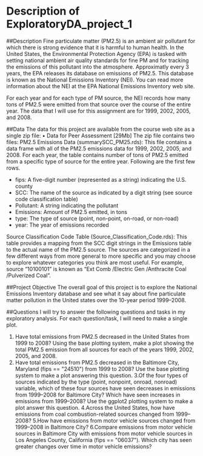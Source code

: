 # Description of ExploratoryDA_project_1

##Description
Fine particulate matter (PM2.5) is an ambient air pollutant for which there is strong evidence that it is harmful to human health. In the United States, the Environmental Protection Agency (EPA) is tasked with setting national ambient air quality standards for fine PM and for tracking the emissions of this pollutant into the atmosphere. Approximatly every 3 years, the EPA releases its database on emissions of PM2.5. This database is known as the National Emissions Inventory (NEI). You can read more information about the NEI at the EPA National Emissions Inventory web site.

For each year and for each type of PM source, the NEI records how many tons of PM2.5 were emitted from that source over the course of the entire year. The data that I will use for this assignment are for 1999, 2002, 2005, and 2008.

##Data
The data for this project are available from the course web site as a single zip file:
•	Data for Peer Assessment [29Mb]
The zip file contains two files:
PM2.5 Emissions Data (summarySCC_PM25.rds): This file contains a data frame with all of the PM2.5 emissions data for 1999, 2002, 2005, and 2008. For each year, the table contains number of tons of PM2.5 emitted from a specific type of source for the entire year. Following are the first few rows.
*	fips: A five-digit number (represented as a string) indicating the U.S. county
*	SCC: The name of the source as indicated by a digit string (see source code classification table)
*	Pollutant: A string indicating the pollutant
*	Emissions: Amount of PM2.5 emitted, in tons
*	type: The type of source (point, non-point, on-road, or non-road)
*	year: The year of emissions recorded

Source Classification Code Table (Source_Classification_Code.rds): This table provides a mapping from the SCC digit strings in the Emissions table to the actual name of the PM2.5 source. The sources are categorized in a few different ways from more general to more specific and you may choose to explore whatever categories you think are most useful. For example, source “10100101” is known as “Ext Comb /Electric Gen /Anthracite Coal /Pulverized Coal”.

##Project Objective
The overall goal of this project is to explore the National Emissions Inventory database and see what it say about fine particulate matter pollution in the United states over the 10-year period 1999–2008.

##Questions
I will try to answer the following questions and tasks in my exploratory analysis. For each question/task, I will need to make a single plot. 

1. Have total emissions from PM2.5 decreased in the United States from 1999 to 2008? Using the base plotting system, make a plot showing the total PM2.5 emission from all sources for each of the years 1999, 2002, 2005, and 2008.
2. Have total emissions from PM2.5 decreased in the Baltimore City, Maryland (fips == "24510") from 1999 to 2008? Use the base plotting system to make a plot answering this question.
3.Of the four types of sources indicated by the type (point, nonpoint, onroad, nonroad) variable, which of these four sources have seen decreases in emissions from 1999–2008 for Baltimore City? Which have seen increases in emissions from 1999–2008? Use the ggplot2 plotting system to make a plot answer this question.
4.Across the United States, how have emissions from coal combustion-related sources changed from 1999–2008?
5.How have emissions from motor vehicle sources changed from 1999–2008 in Baltimore City?
6.Compare emissions from motor vehicle sources in Baltimore City with emissions from motor vehicle sources in Los Angeles County, California (fips == "06037"). Which city has seen greater changes over time in motor vehicle emissions?

